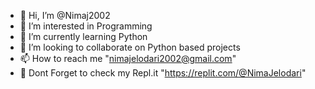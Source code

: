 - 👋 Hi, I’m @Nimaj2002
- 👀 I’m interested in Programming
- 🌱 I’m currently learning Python
- 💞️ I’m looking to collaborate on Python based projects
- 📫 How to reach me "nimajelodari2002@gmail.com"
- 🦾 Dont Forget to check my Repl.it "https://replit.com/@NimaJelodari"

<!---
Nimaj2002/Nimaj2002 is a ✨ special ✨ repository because its `README.md` (this file) appears on your GitHub profile.
You can click the Preview link to take a look at your changes.
--->
